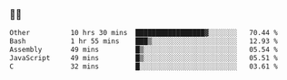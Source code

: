 ### 👨‍💻

<!--START_SECTION:waka-->

```txt
Other          10 hrs 30 mins  █████████████████▓░░░░░░░   70.44 %
Bash           1 hr 55 mins    ███▒░░░░░░░░░░░░░░░░░░░░░   12.93 %
Assembly       49 mins         █▒░░░░░░░░░░░░░░░░░░░░░░░   05.54 %
JavaScript     49 mins         █▒░░░░░░░░░░░░░░░░░░░░░░░   05.51 %
C              32 mins         █░░░░░░░░░░░░░░░░░░░░░░░░   03.61 %
```

<!--END_SECTION:waka-->
